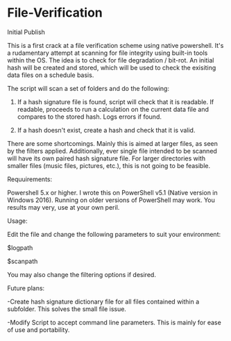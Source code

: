 # File-Verification
Initial Publish

This is a first crack at a file verification scheme using native powershell. It's a rudamentary attempt at scanning for file integrity using built-in tools within the OS. The idea is to check for file degradation / bit-rot. An initial hash will be created and stored, which will be used to check the exisiting data files on a schedule basis.

The script will scan a set of folders and do the following:

1. If a hash signature file is found, script will check that it is readable. If readable, proceeds to run a calculation on the current data file and compares to the stored hash. Logs errors if found. 

2. If a hash doesn't exist, create a hash and check that it is valid.

There are some shortcomings. Mainly this is aimed at larger files, as seen by the filters applied. Additionally, ever single file intended to be scanned will have its own paired hash signature file. For larger directories with smaller files (music files, pictures, etc.), this is not going to be feasible. 

Requuirements:

Powershell 5.x or higher. I wrote this on PowerShell v5.1 (Native version in Windows 2016). Running on older versions of PowerShell may work. You results may very, use at your own peril.

Usage:

Edit the file and change the following parameters to suit your environment:

$logpath

$scanpath

You may also change the filtering options if desired. 

Future plans:

-Create hash signature dictionary file for all files contained within a subfolder. This solves the small file issue.

-Modify Script to accept command line parameters. This is mainly for ease of use and portability.

